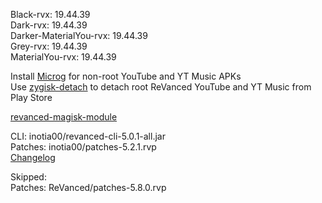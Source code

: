 Black-rvx: 19.44.39  
Dark-rvx: 19.44.39  
Darker-MaterialYou-rvx: 19.44.39  
Grey-rvx: 19.44.39  
MaterialYou-rvx: 19.44.39  

Install [Microg](https://github.com/ReVanced/GmsCore/releases) for non-root YouTube and YT Music APKs  
Use [zygisk-detach](https://github.com/j-hc/zygisk-detach) to detach root ReVanced YouTube and YT Music from Play Store  

[revanced-magisk-module](https://github.com/j-hc/revanced-magisk-module)
  
CLI: inotia00/revanced-cli-5.0.1-all.jar  
Patches: inotia00/patches-5.2.1.rvp  
[Changelog](https://github.com/inotia00/revanced-patches/releases/tag/v5.2.1)  

Skipped:  
Patches: ReVanced/patches-5.8.0.rvp    
